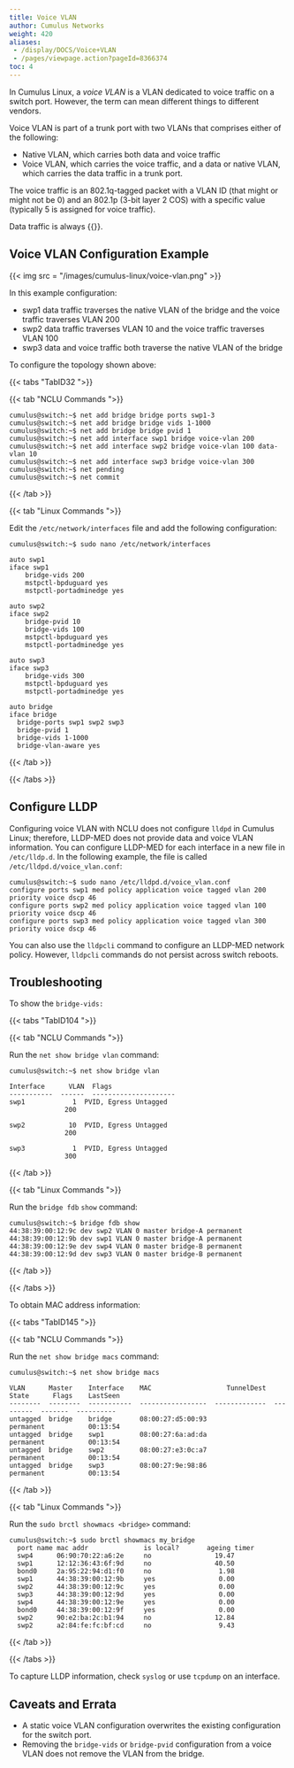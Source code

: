 ```yaml
---
title: Voice VLAN
author: Cumulus Networks
weight: 420
aliases:
 - /display/DOCS/Voice+VLAN
 - /pages/viewpage.action?pageId=8366374
toc: 4
---
```

In Cumulus Linux, a *voice VLAN* is a VLAN dedicated to voice traffic on a switch port. However, the term can mean different things to different vendors.

Voice VLAN is part of a trunk port with two VLANs that comprises either of the following:

- Native VLAN, which carries both data and voice traffic
- Voice VLAN, which carries the voice traffic, and a data or native VLAN, which carries the data traffic in a trunk port.

The voice traffic is an 802.1q-tagged packet with a VLAN ID (that might or might not be 0) and an 802.1p (3-bit layer 2 COS) with a specific value (typically 5 is assigned for voice traffic).

Data traffic is always {{<link url="VLAN-Tagging" text="untagged">}}.

## Voice VLAN Configuration Example

{{< img src = "/images/cumulus-linux/voice-vlan.png" >}}

In this example configuration:

- swp1 data traffic traverses the native VLAN of the bridge and the voice traffic traverses VLAN 200
- swp2 data traffic traverses VLAN 10 and the voice traffic traverses VLAN 100
- swp3 data and voice traffic both traverse the native VLAN of the bridge

To configure the topology shown above:

{{< tabs "TabID32 ">}}

{{< tab "NCLU Commands ">}}

```
cumulus@switch:~$ net add bridge bridge ports swp1-3
cumulus@switch:~$ net add bridge bridge vids 1-1000
cumulus@switch:~$ net add bridge bridge pvid 1
cumulus@switch:~$ net add interface swp1 bridge voice-vlan 200
cumulus@switch:~$ net add interface swp2 bridge voice-vlan 100 data-vlan 10
cumulus@switch:~$ net add interface swp3 bridge voice-vlan 300
cumulus@switch:~$ net pending
cumulus@switch:~$ net commit
```

{{< /tab >}}

{{< tab "Linux Commands ">}}

Edit the `/etc/network/interfaces` file and add the following configuration:

```
cumulus@switch:~$ sudo nano /etc/network/interfaces

auto swp1
iface swp1
    bridge-vids 200
    mstpctl-bpduguard yes
    mstpctl-portadminedge yes

auto swp2
iface swp2
    bridge-pvid 10
    bridge-vids 100
    mstpctl-bpduguard yes
    mstpctl-portadminedge yes

auto swp3
iface swp3
    bridge-vids 300
    mstpctl-bpduguard yes
    mstpctl-portadminedge yes

auto bridge
iface bridge
  bridge-ports swp1 swp2 swp3
  bridge-pvid 1
  bridge-vids 1-1000
  bridge-vlan-aware yes
```

{{< /tab >}}

{{< /tabs >}}

## Configure LLDP

Configuring voice VLAN with NCLU does not configure `lldpd` in Cumulus Linux; therefore, LLDP-MED does not provide data and voice VLAN information. You can configure LLDP-MED for each interface in a new file in `/etc/lldp.d`. In the following example, the file is called `/etc/lldpd.d/voice_vlan.conf`:

```
cumulus@switch:~$ sudo nano /etc/lldpd.d/voice_vlan.conf
configure ports swp1 med policy application voice tagged vlan 200 priority voice dscp 46
configure ports swp2 med policy application voice tagged vlan 100 priority voice dscp 46
configure ports swp3 med policy application voice tagged vlan 300 priority voice dscp 46
```

You can also use the `lldpcli` command to configure an LLDP-MED network policy. However, `lldpcli` commands do not persist across switch reboots.

## Troubleshooting

To show the `bridge-vids:`

{{< tabs "TabID104 ">}}

{{< tab "NCLU Commands ">}}

Run the `net show bridge vlan` command:

```
cumulus@switch:~$ net show bridge vlan

Interface      VLAN  Flags
-----------  ------  ---------------------
swp1            1  PVID, Egress Untagged
              200

swp2           10  PVID, Egress Untagged
              200

swp3            1  PVID, Egress Untagged
              300
```

{{< /tab >}}

{{< tab "Linux Commands ">}}

Run the `bridge fdb` `show` command:

```
cumulus@switch:~$ bridge fdb show
44:38:39:00:12:9c dev swp2 VLAN 0 master bridge-A permanent
44:38:39:00:12:9b dev swp1 VLAN 0 master bridge-A permanent
44:38:39:00:12:9e dev swp4 VLAN 0 master bridge-B permanent
44:38:39:00:12:9d dev swp3 VLAN 0 master bridge-B permanent
```

{{< /tab >}}

{{< /tabs >}}

To obtain MAC address information:

{{< tabs "TabID145 ">}}

{{< tab "NCLU Commands ">}}

Run the `net show bridge macs` command:

```
cumulus@switch:~$ net show bridge macs

VLAN      Master    Interface    MAC                   TunnelDest  State      Flags    LastSeen
--------  --------  -----------  -----------------  -------------  ---------  -------  ----------
untagged  bridge    bridge       08:00:27:d5:00:93                 permanent           00:13:54
untagged  bridge    swp1         08:00:27:6a:ad:da                 permanent           00:13:54
untagged  bridge    swp2         08:00:27:e3:0c:a7                 permanent           00:13:54
untagged  bridge    swp3         08:00:27:9e:98:86                 permanent           00:13:54
```

{{< /tab >}}

{{< tab "Linux Commands ">}}

Run the `sudo brctl showmacs <bridge>` command:

```
cumulus@switch:~$ sudo brctl showmacs my_bridge
  port name mac addr              is local?       ageing timer
  swp4      06:90:70:22:a6:2e     no                19.47
  swp1      12:12:36:43:6f:9d     no                40.50
  bond0     2a:95:22:94:d1:f0     no                 1.98
  swp1      44:38:39:00:12:9b     yes                0.00
  swp2      44:38:39:00:12:9c     yes                0.00
  swp3      44:38:39:00:12:9d     yes                0.00
  swp4      44:38:39:00:12:9e     yes                0.00
  bond0     44:38:39:00:12:9f     yes                0.00
  swp2      90:e2:ba:2c:b1:94     no                12.84
  swp2      a2:84:fe:fc:bf:cd     no                 9.43
```

{{< /tab >}}

{{< /tabs >}}

To capture LLDP information, check `syslog` or use `tcpdump` on an interface.

## Caveats and Errata

- A static voice VLAN configuration overwrites the existing configuration for the switch port.
- Removing the `bridge-vids` or `bridge-pvid` configuration from a voice VLAN does not remove the VLAN from the bridge.
